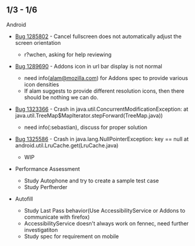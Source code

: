 ## 1/3 - 1/6

Android

- [Bug 1285802](https://bugzilla.mozilla.org/show_bug.cgi?id=1285802) - Cancel fullscreen does not automatically adjust the screen orientation
	- r?wchen, asking for help reviewing

- [Bug 1289690](https://bugzilla.mozilla.org/show_bug.cgi?id=1289690) - Addons icon in url bar display is not normal
	- need info(alam@mozilla.com) for Addons spec to provide various icon densities
	- If alam suggests to provide different resolution icons, then there should be nothing we can do.

- [Bug 1323366](https://bugzilla.mozilla.org/show_bug.cgi?id=1323366) - Crash in java.util.ConcurrentModificationException: at java.util.TreeMap$MapIterator.stepForward(TreeMap.java))
	- need info(:sebastian), discuss for proper solution
	
- [Bug 1325586](https://bugzilla.mozilla.org/show_bug.cgi?id=1325586) - Crash in java.lang.NullPointerException: key == null at android.util.LruCache.get(LruCache.java)
	- WIP

- Performance Assessment
	- Study Autophone and try to create a sample test case
	- Study Perfherder

- Autofill
	- Study Last Pass behavior(Use AccessibilityService or Addons to communicate with firefox)
	- AccessibilityService doesn't always work on fennec, need further investigatiton
	- Study spec for requirement on mobile
	
